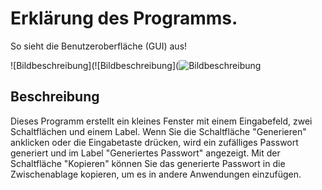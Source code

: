 # Erklärung des Programms.

So sieht die Benutzeroberfläche (GUI) aus!

![Bildbeschreibung](![Bildbeschreibung](![Bildbeschreibung](https://drive.google.com/uc?export=view&id=13Ib0ShrOzSlq1vg3T8yF3MMIpZ7q7ACN)


## Beschreibung
Dieses Programm erstellt ein kleines Fenster mit einem Eingabefeld, zwei Schaltflächen und einem Label. Wenn Sie die Schaltfläche "Generieren" anklicken oder die Eingabetaste drücken, wird ein zufälliges Passwort generiert und im Label "Generiertes Passwort" angezeigt. Mit der Schaltfläche "Kopieren" können Sie das generierte Passwort in die Zwischenablage kopieren, um es in andere Anwendungen einzufügen.
